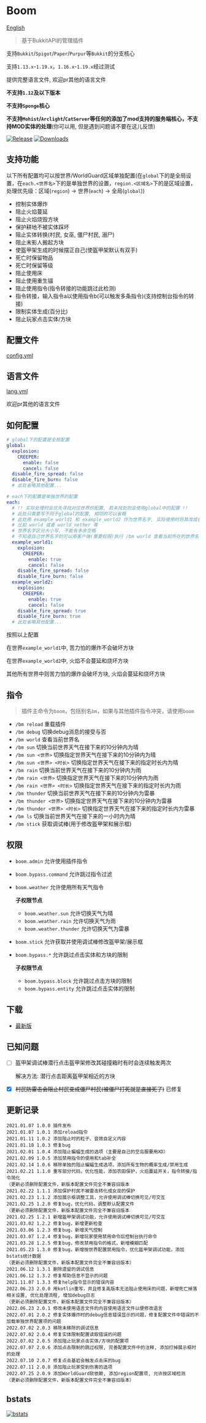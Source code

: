# Boom

[English](README_EN.md)

> 基于BukkitAPI的管理插件

支持`Bukkit`/`Spigot`/`Paper`/`Purpur`等`Bukkit`的分支核心

支持`1.13.x`-`1.19.x`，`1.16.x`-`1.19.x`经过测试

提供完整语言文件, 欢迎pr其他的语言文件

**不支持`1.12`及以下版本**

**不支持`Sponge`核心**

**不支持`Mohist`/`Arclight`/`CatServer`等任何的添加了mod支持的服务端核心，不支持MOD实体的处理**(你可以用, 但是遇到问题请不要在这儿反馈)

[![Release](https://img.shields.io/github/v/release/4o4E/Boom?label=Release)](https://github.com/4o4E/Boom/releases/latest)
[![Downloads](https://img.shields.io/github/downloads/4o4E/Boom/total?label=Download)](https://github.com/4o4E/Boom/releases)

## 支持功能

以下所有配置均可以按世界/WorldGuard区域单独配置(在`global`下的是全局设置，在`each.<世界名>`下的是单独世界的设置，`region.<区域名>`下的是区域设置，处理优先级：区域(`region`) -> 世界(`each`) -> 全局(`global`))

  - 控制实体爆炸
  - 阻止火焰蔓延
  - 阻止火焰烧毁方块
  - 保护耕地不被实体踩坏
  - 阻止实体转换(村民, 女巫, 僵尸村民, 溺尸)
  - 阻止末影人搬起方块
  - 使盔甲架生成的时候摆正自己(使盔甲架默认有双手)
  - 死亡时保留物品
  - 死亡时保留等级
  - 阻止使用床
  - 阻止使用重生锚
  - 阻止使用指令(指令转接的功能跳过此检测)
  - 指令转接，输入指令a以使用指令b(可以触发多条指令)(支持控制台指令的转接)
  - 限制实体生成(百分比)
  - 阻止玩家点击实体/方块

## 配置文件

[config.yml](src/main/resources/config.yml)

## 语言文件

[lang.yml](src/main/resources/lang.yml)

欢迎pr其他的语言文件

## 如何配置

```yaml
# global下的配置是全局配置
global:
  explosion:
    CREEPER:
      enable: false
      cancel: false
  disable_fire_spread: false
  disable_fire_burn: false
  # 此处省略其他配置...

# each下的配置是单独世界的配置
each:
  # !! 实际处理时会优先寻找对应世界的配置, 若未找到则会使用global中的配置 !!
  # 此处只需要写不同于global的配置, 相同的可以省略
  # 此处用 example_world1 和 example_world2 作为世界名字, 实际使用时将其改成自己世界的名字
  # 比如 world 或者 world_nether 等
  # 世界名字区分大小写, 不能有多余空格
  # 不知道自己世界名字的可以用客户端(需要权限)执行 /bm world 查看当前所在的世界名字
  example_world1:
    explosion:
      CREEPER:
        enable: true
        cancel: false
    disable_fire_spread: false
    disable_fire_burn: false
  example_world2:
    explosion:
      CREEPER:
        enable: true
        cancel: false
    disable_fire_spread: true
    disable_fire_burn: true
  # 此处省略其他配置...

```

按照以上配置

在世界`example_world1`中, 苦力怕的爆炸不会破坏方块

在世界`example_world2`中, 火焰不会蔓延和烧坏方块

其他所有世界中则苦力怕的爆炸会破坏方块, 火焰会蔓延和烧坏方块

## 指令

> 插件主命令为`boom`，包括别名`bm`，如果与其他插件指令冲突，请使用`boom`

  - `/bm reload` 重载插件
  - `/bm debug` 切换debug消息的接受与否
  - `/bm world` 查看当前世界名
  - `/bm sun` 切换当前世界天气在接下来的10分钟内为晴
  - `/bm sun <世界>` 切换指定世界天气在接下来的10分钟内为晴
  - `/bm sun <世界> <时长>` 切换指定世界天气在接下来的指定时长内为晴
  - `/bm rain` 切换当前世界天气在接下来的10分钟内为雨
  - `/bm rain <世界>` 切换指定世界天气在接下来的10分钟内为雨
  - `/bm rain <世界> <时长>` 切换指定世界天气在接下来的指定时长内为雨
  - `/bm thunder` 切换当前世界天气在接下来的10分钟内为雷暴
  - `/bm thunder <世界>` 切换指定世界天气在接下来的10分钟内为雷暴
  - `/bm thunder <世界> <时长>` 切换指定世界天气在接下来的指定时长内为雷暴
  - `/bm ls` 切换当前世界天气在接下来的一小时内为晴
  - `/bm stick` 获取调试棒(用于修改盔甲架和展示框)

## 权限

  - `boom.admin` 允许使用插件指令
  - `boom.bypass.command` 允许跳过指令过滤
  - `boom.weather` 允许使用所有天气指令

    **子权限节点**
    - `boom.weather.sun` 允许切换天气为晴
    - `boom.weather.rain` 允许切换天气为雨
    - `boom.weather.thunder` 允许切换天气为雷暴

  - `boom.stick` 允许获取并使用调试棒修改盔甲架/展示框
  - `boom.bypass.*` 允许跳过点击实体和方块的限制

    **子权限节点**
    - `boom.bypass.block` 允许跳过点击方块的限制
    - `boom.bypass.entity` 允许跳过点击实体的限制

## 下载

- [最新版](https://github.com/4o4E/Boom/releases/latest)

## 已知问题

  - [ ] 盔甲架调试棒潜行点击盔甲架修改其碰撞箱时有时会连续触发两次

    解决方法: 潜行点击距离盔甲架相近的方块
  - [x] ~~村民防雷击会阻止村民变成僵尸村民(被僵尸打死就是直接死了)~~ 已修复

## 更新记录

```log
2021.01.07 1.0.0 插件发布
2021.01.07 1.0.1 添加reload指令
2021.01.11 1.0.2 添加阻止时的粒子、音效自定义内容
2021.01.18 1.0.3 修复bug
2021.02.01 1.0.4 添加阻止蝙蝠生成的选项（主要是自己的空岛服要用XD）
2021.02.09 1.0.5 添加禁用指令的使用和tab补全
2021.02.14 1.0.6 移除单独的阻止蝙蝠生成选项，添加所有生物的概率生成/禁用生成
2021.02.21 1.1.0 重写部分代码，优化性能，添加农田保护，火焰蔓延开关，指令转接/指令简化
（更新必须删除配置文件，新版本配置文件完全不兼容旧版本
2021.02.22 1.1.1 添加保护村民不被雷击转化成女巫的保护
2021.02.23 1.1.2 添加展示框调整工具，允许使用调试棒切换可见/可交互
2021.02.25 1.2.0 修复bug，优化代码，调整默认配置文件
（更新必须删除配置文件，新版本配置文件完全不兼容旧版本
2021.02.25 1.2.1 新增盔甲架调试功能，允许使用调试棒切换可见/可交互
2021.03.02 1.2.2 修复bug，新增更新检查
2021.03.06 1.2.3 修复bug，新增天气控制
2021.03.07 1.2.4 修复bug，新增玩家使用禁用命令后控制台执行命令
2021.03.28 1.2.5 修复bug，修改禁用指令的格式，新增模糊匹配
2021.05.23 1.3.0 修复bug，新增按世界配置禁用指令，优化盔甲架调试功能，添加bstats统计数据
（更新必须删除配置文件，新版本配置文件完全不兼容旧版本）
2021.06.12 1.3.1 删除遗留的调试信息
2021.06.12 1.3.2 修复帮助信息不显示的问题
2021.11.07 1.3.3 修复help指令显示的错误内容
2022.06.23 2.0.0 用kotlin重写，并且修复高版本无法阻止使用床的问题，新增死亡掉落相关设置, 优化处理流程, 增加debug日志
（更新必须删除配置文件，新版本配置文件完全不兼容旧版本）
2022.06.23 2.0.1 修改未使用语言文件的内容使用语言文件以便修改语言
2022.07.01 2.0.2 修复实体爆炸时的debug信息错误显示的问题，修复配置文件中错误的不加载单独世界配置项的问题
2022.07.02 2.0.3 移除未移除的调试信息
2022.07.02 2.0.4 修复实体限制配置读取错误的问题
2022.07.02 2.0.5 添加阻止玩家点击实体/方块的配置项
2022.07.07 2.0.6 添加点击限制的跳过权限, 完善配置文件中的注释, 添加打掉展示框时的处理
2022.07.10 2.0.7 修复点击基岩会触发点击床的bug
2022.07.11 2.0.8 添加阻止玩家受到伤害的选项
2022.07.25 2.0.9 添加WorldGuard软依赖, 添加region配置项, 允许按区域检测
（更新必须删除配置文件，新版本配置文件完全不兼容旧版本）
```

## bstats

[![bstats](https://bstats.org/signatures/bukkit/Boom.svg)](https://bstats.org/plugin/bukkit/Boom/11445)